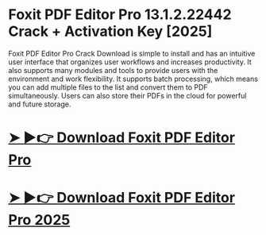 # Foxit PDF Editor Pro 13.1.2.22442 Crack + Activation Key [2025]

Foxit PDF Editor Pro Crack Download is simple to install and has an intuitive user interface that organizes user workflows and increases productivity. It also supports many modules and tools to provide users with the environment and work flexibility. It supports batch processing, which means you can add multiple files to the list and convert them to PDF simultaneously. Users can also store their PDFs in the cloud for powerful and future storage.

# [➤ ►👉 Download Foxit PDF Editor Pro​](https://nkcrack.com/dl/)
# [➤ ►👉 Download Foxit PDF Editor Pro 2025​](https://nkcrack.com/dl/)


